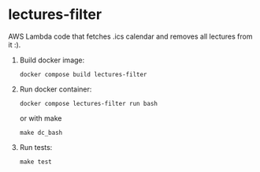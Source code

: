 # lectures-filter

AWS Lambda code that fetches .ics calendar and removes all lectures from it :).

1. Build docker image:
    ```
    docker compose build lectures-filter
    ```

2. Run docker container:
    ```
    docker compose lectures-filter run bash
    ```
    or with make
    ```
    make dc_bash
    ```

3. Run tests:
    ```
    make test
    ```
